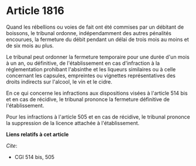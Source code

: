 # Article 1816

Quand les rébellions ou voies de fait ont été commises par un débitant de boissons, le tribunal ordonne, indépendamment des
autres pénalités encourues, la fermeture du débit pendant un délai de trois mois au moins et de six mois au plus.

Le tribunal peut ordonner la fermeture temporaire pour une durée d'un mois à un an, ou définitive, de l'établissement en cas
d'infraction à la réglementation prohibant l'absinthe et les liqueurs similaires ou à celle concernant les capsules,
empreintes ou vignettes représentatives des droits indirects sur l'alcool, le vin et le cidre.

En ce qui concerne les infractions aux dispositions visées à l'article 514 bis et en cas de récidive, le tribunal prononce la
fermeture définitive de l'établissement.

Pour les infractions à l'article 505 et en cas de récidive, le tribunal prononce la suppression de la licence attachée à
l'établissement.

**Liens relatifs à cet article**

_Cite_:

  - CGI 514 bis, 505
